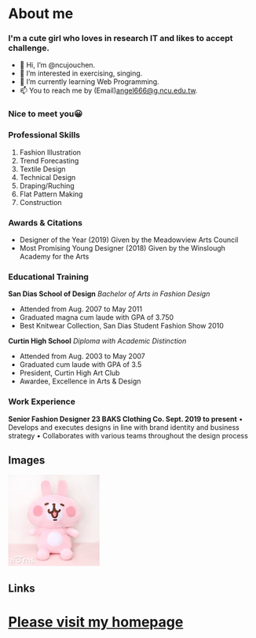 # About me
### I'm a cute girl who loves in research IT and likes to accept challenge.
- 👋 Hi, I’m @ncujouchen.
- 👀 I’m interested in exercising, singing.
- 🌱 I’m currently learning Web Programming.
- 📫 You to reach me by (Email)angel666@g.ncu.edu.tw.
### Nice to meet you😀

### Professional Skills
1. Fashion Illustration
2. Trend Forecasting
3. Textile Design
4. Technical Design
5. Draping/Ruching
6. Flat Pattern Making
7. Construction

### Awards & Citations
* Designer of the Year (2019) Given by the Meadowview Arts Council
* Most Promising Young Designer (2018) Given by the Winslough Academy for the Arts

### Educational Training
**San Dias School of Design**
*Bachelor of Arts in Fashion Design*
* Attended from Aug. 2007 to May 2011
* Graduated magna cum laude with GPA of 3.750
* Best Knitwear Collection, San Dias Student Fashion Show 2010

**Curtin High School**
*Diploma with Academic Distinction*
* Attended from Aug. 2003 to May 2007
* Graduated cum laude with GPA of 3.5
* President, Curtin High Art Club
* Awardee, Excellence in Arts & Design

### Work Experience
**Senior Fashion Designer 23 BAKS Clothing Co. Sept. 2019 to present**
•	Develops and executes designs in line with brand identity and business strategy
•	Collaborates with various teams throughout the design process

## Images
![This is a alt text.](angel.jpg "This is my cute image.")

## Links
# [Please visit my homepage](https://ncujouchen.github.io/)
